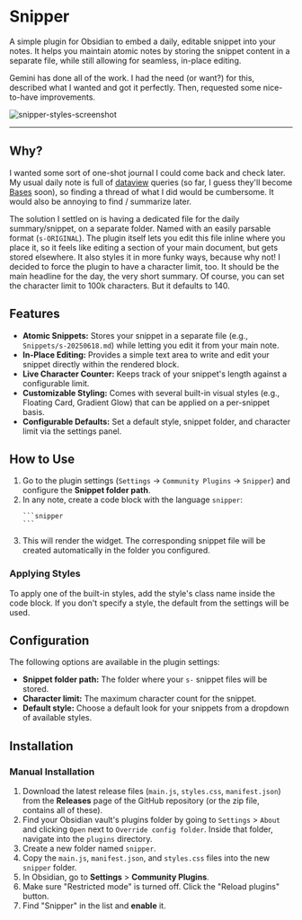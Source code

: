 # Snipper

A simple plugin for Obsidian to embed a daily, editable snippet into your notes. It helps you maintain atomic notes by storing the snippet content in a separate file, while still allowing for seamless, in-place editing.

Gemini has done all of the work. I had the need (or want?) for this, described what I wanted and got it perfectly. Then, requested some nice-to-have improvements.

![snipper-styles-screenshot](https://github.com/user-attachments/assets/6284b2cc-1455-420e-b36a-274dacc2501c)

---

## Why?

I wanted some sort of one-shot journal I could come back and check later. My usual daily note is full of [dataview](https://blacksmithgu.github.io/obsidian-dataview/) queries (so far, I guess they'll become [Bases](https://help.obsidian.md/bases) soon), so finding a thread of what I did would be cumbersome. It would also be annoying to find / summarize later.

The solution I settled on is having a dedicated file for the daily summary/snippet, on a separate folder. Named with an easily parsable format (`s-ORIGINAL`). The plugin itself lets you edit this file inline where you place it, so it feels like editing a section of your main document, but gets stored elsewhere. It also styles it in more funky ways, because why not! I decided to force the plugin to have a character limit, too. It should be the main headline for the day, the very short summary. Of course, you can set the character limit to 100k characters. But it defaults to 140.

## Features

- **Atomic Snippets:** Stores your snippet in a separate file (e.g., `Snippets/s-20250618.md`) while letting you edit it from your main note.
- **In-Place Editing:** Provides a simple text area to write and edit your snippet directly within the rendered block.
- **Live Character Counter:** Keeps track of your snippet's length against a configurable limit.
- **Customizable Styling:** Comes with several built-in visual styles (e.g., Floating Card, Gradient Glow) that can be applied on a per-snippet basis.
- **Configurable Defaults:** Set a default style, snippet folder, and character limit via the settings panel.

## How to Use

1.  Go to the plugin settings (`Settings` -> `Community Plugins` -> `Snipper`) and configure the **Snippet folder path**.
2.  In any note, create a code block with the language `snipper`:
    ````
    ```snipper
    ```
    ````
3.  This will render the widget. The corresponding snippet file will be created automatically in the folder you configured.

### Applying Styles

To apply one of the built-in styles, add the style's class name inside the code block. If you don't specify a style, the default from the settings will be used.

## Configuration

The following options are available in the plugin settings:

- **Snippet folder path:** The folder where your `s-` snippet files will be stored.
- **Character limit:** The maximum character count for the snippet.
- **Default style:** Choose a default look for your snippets from a dropdown of available styles.

## Installation

### Manual Installation

1.  Download the latest release files (`main.js`, `styles.css`, `manifest.json`) from the **Releases** page of the GitHub repository (or the zip file, contains all of these).
2.  Find your Obsidian vault's plugins folder by going to `Settings` > `About` and clicking `Open` next to `Override config folder`. Inside that folder, navigate into the `plugins` directory.
3.  Create a new folder named `snipper`.
4.  Copy the `main.js`, `manifest.json`, and `styles.css` files into the new `snipper` folder.
5.  In Obsidian, go to **Settings** > **Community Plugins**.
6.  Make sure "Restricted mode" is turned off. Click the "Reload plugins" button.
7.  Find "Snipper" in the list and **enable** it.
